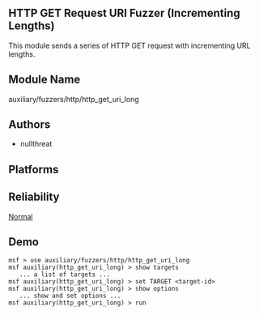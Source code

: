 ## HTTP GET Request URI Fuzzer (Incrementing Lengths)

This module sends a series of HTTP GET request with 
incrementing URL lengths.


## Module Name
auxiliary/fuzzers/http/http_get_uri_long

## Authors
* nullthreat





## Platforms


## Reliability
[Normal](https://github.com/rapid7/metasploit-framework/wiki/Exploit-Ranking)

## Demo

```
msf > use auxiliary/fuzzers/http/http_get_uri_long
msf auxiliary(http_get_uri_long) > show targets
   ... a list of targets ...
msf auxiliary(http_get_uri_long) > set TARGET <target-id>
msf auxiliary(http_get_uri_long) > show options
   ... show and set options ...
msf auxiliary(http_get_uri_long) > run
```
    
    